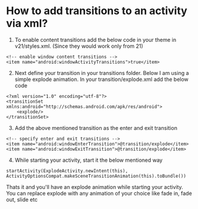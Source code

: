 # How to add transitions to an activity via xml?

1. To enable content transitions add the below code in your theme in v21/styles.xml. (Since they would work only from 21)
```
<!-- enable window content transitions -->
<item name="android:windowActivityTransitions">true</item>
```
2. Next define your transition in your transitions folder. Below I am using a simple explode animation. In your transition/explode.xml add the below code
```
<?xml version="1.0" encoding="utf-8"?>
<transitionSet xmlns:android="http://schemas.android.com/apk/res/android">
    <explode/>
</transitionSet>
```


3. Add the above mentioned transition as the enter and exit transition
```
<!-- specify enter and exit transitions -->
<item name="android:windowEnterTransition">@transition/explode</item>
<item name="android:windowExitTransition">@transition/explode</item>
```

4. While starting your activity, start it the below mentioned way
```
startActivity(ExplodeActivity.newIntent(this), ActivityOptionsCompat.makeSceneTransitionAnimation(this).toBundle())
```

Thats it and you'll have an explode animation while starting your activity. You can replace explode with any animation of your choice like fade in, fade out, slide etc
